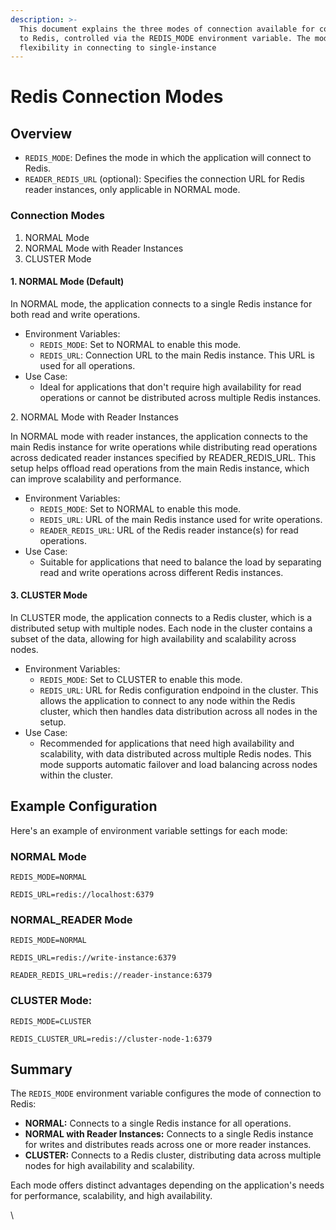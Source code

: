 ```yaml
---
description: >-
  This document explains the three modes of connection available for connecting
  to Redis, controlled via the REDIS_MODE environment variable. The modes allow
  flexibility in connecting to single-instance
---
```


# Redis Connection Modes

## Overview

* `REDIS_MODE`: Defines the mode in which the application will connect to Redis.
* `READER_REDIS_URL` (optional): Specifies the connection URL for Redis reader instances, only applicable in NORMAL mode.

### Connection Modes

1. NORMAL Mode
2. NORMAL Mode with Reader Instances
3. CLUSTER Mode

#### 1. NORMAL Mode (Default)

In NORMAL mode, the application connects to a single Redis instance for both read and write operations.

* Environment Variables:
  * `REDIS_MODE`: Set to NORMAL to enable this mode.
  * `REDIS_URL`: Connection URL to the main Redis instance. This URL is used for all operations.
* Use Case:
  * Ideal for applications that don't require high availability for read operations or cannot be distributed across multiple Redis instances.

2\. NORMAL Mode with Reader Instances

In NORMAL mode with reader instances, the application connects to the main Redis instance for write operations while distributing read operations across dedicated reader instances specified by READER\_REDIS\_URL. This setup helps offload read operations from the main Redis instance, which can improve scalability and performance.

* Environment Variables:
  * `REDIS_MODE`: Set to NORMAL to enable this mode.
  * `REDIS_URL`: URL of the main Redis instance used for write operations.
  * `READER_REDIS_URL`: URL of the Redis reader instance(s) for read operations.
* Use Case:
  * Suitable for applications that need to balance the load by separating read and write operations across different Redis instances.

#### 3. CLUSTER Mode

In CLUSTER mode, the application connects to a Redis cluster, which is a distributed setup with multiple nodes. Each node in the cluster contains a subset of the data, allowing for high availability and scalability across nodes.

* Environment Variables:
  * `REDIS_MODE`: Set to CLUSTER to enable this mode.
  * `REDIS_URL`: URL for Redis configuration endpoind in the cluster. This allows the application to connect to any node within the Redis cluster, which then handles data distribution across all nodes in the setup.
* Use Case:
  * Recommended for applications that need high availability and scalability, with data distributed across multiple Redis nodes. This mode supports automatic failover and load balancing across nodes within the cluster.

## Example Configuration

Here's an example of environment variable settings for each mode:

### NORMAL Mode

`REDIS_MODE=NORMAL`

`REDIS_URL=redis://localhost:6379`

### NORMAL\_READER Mode

`REDIS_MODE=NORMAL`

`REDIS_URL=redis://write-instance:6379`

`READER_REDIS_URL=redis://reader-instance:6379`

### CLUSTER Mode:

`REDIS_MODE=CLUSTER`

`REDIS_CLUSTER_URL=redis://cluster-node-1:6379`

## Summary

The `REDIS_MODE` environment variable configures the mode of connection to Redis:

* **NORMAL:** Connects to a single Redis instance for all operations.
* **NORMAL with Reader Instances:** Connects to a single Redis instance for writes and distributes reads across one or more reader instances.
* **CLUSTER:** Connects to a Redis cluster, distributing data across multiple nodes for high availability and scalability.

Each mode offers distinct advantages depending on the application's needs for performance, scalability, and high availability.

\
